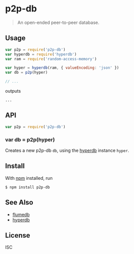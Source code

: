 # p2p-db

> An open-ended peer-to-peer database.

## Usage

```js
var p2p = require('p2p-db')
var hyperdb = require('hyperdb')
var ram = require('random-access-memory')

var hyper = hyperdb(ram, { valueEncoding: 'json' })
var db = p2p(hyper)

// ...
```

outputs

```
...
```

## API

```js
var p2p = require('p2p-db')
```

### var db = p2p(hyper)

Creates a new p2p-db `db`, using the
[hyperdb](https://github.com/mafintosh/hyperdb) instance `hyper`.


## Install

With [npm](https://npmjs.org/) installed, run

```
$ npm install p2p-db
```

## See Also

- [flumedb](https://github.com/flumedb/flumedb)
- [hyperdb](https://github.com/mafintosh/hyperdb)

## License

ISC

